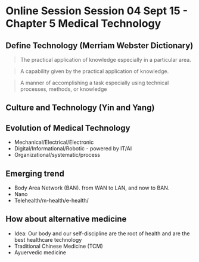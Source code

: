 # Online Session Session 04 Sept 15 - Chapter 5 Medical Technology

## Define Technology (Merriam Webster Dictionary)

> The practical application of knowledge especially in a particular area.

> A capability given by the practical application of knowledge.

> A manner of accomplishing a task especially using technical processes, methods, or knowledge

## Culture and Technology (Yin and Yang)

## Evolution of Medical Technology
- Mechanical/Electrical/Electronic
- Digital/Informational/Robotic - powered by IT/AI
- Organizational/systematic/process

## Emerging trend
- Body Area Network (BAN). from WAN to LAN, and now to BAN.
- Nano
- Telehealth/m-health/e-health/

## How about alternative medicine 
- Idea: Our body and our self-discipline are the root of health and are the best healthcare technology
- Traditional Chinese Medicine (TCM)
- Ayuervedic medicine 
